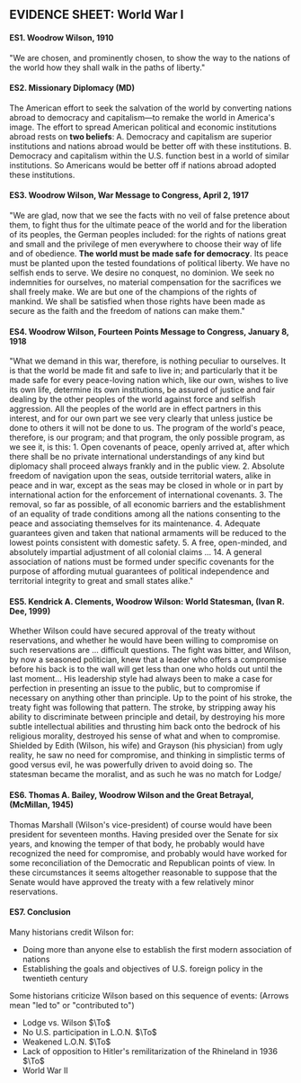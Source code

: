 ## EVIDENCE SHEET: World War I

#### ES1. Woodrow Wilson, 1910
"We are chosen, and prominently chosen, to show the way to the nations of the world how they shall walk in the paths of liberty."

#### ES2. Missionary Diplomacy (MD)
The American effort to seek the salvation of the world by converting nations abroad to democracy and capitalism—to remake the world in America's image.
The effort to spread American political and economic institutions abroad rests on **two beliefs**:
A. Democracy and capitalism are superior institutions and nations abroad would be better off with these institutions.
B. Democracy and capitalism within the U.S. function best in a world of similar institutions. So Americans would be better off if nations abroad adopted these institutions.

#### ES3. Woodrow Wilson, War Message to Congress, April 2, 1917
"We are glad, now that we see the facts with no veil of false pretence about them, to fight thus for the ultimate peace of the world and for the liberation of its peoples, the German peoples included: for the rights of nations great and small and the privilege of men everywhere to choose their way of life and of obedience. **The world must be made safe for democracy**. Its peace must be planted upon the tested foundations of political liberty. We have no selfish ends to serve. We desire no conquest, no dominion. We seek no indemnities for ourselves, no material compensation for the sacrifices we shall freely make. We are but one of the champions of the rights of mankind. We shall be satisfied when those rights have been made as secure as the faith and the freedom of nations can make them."

#### ES4.  Woodrow Wilson, Fourteen Points Message to Congress, January 8, 1918
"What we demand in this war, therefore, is nothing peculiar to ourselves. It is that the world be made fit and safe to live in; and particularly that it be made safe for every peace-loving nation which, like our own, wishes to live its own life, determine its own institutions, be assured of justice and fair dealing by the other peoples of the world against force and selfish aggression.
All the peoples of the world are in effect partners in this interest, and for our own part we see very clearly that unless justice be done to others it will not be done to us. The program of the world's peace, therefore, is our program; and that program, the only possible program, as we see it, is this:
1\. Open covenants of peace, openly arrived at, after which there shall be no private international understandings of any kind but diplomacy shall proceed always frankly and in the public view.
2\. Absolute freedom of navigation upon the seas, outside territorial waters, alike in peace and in war, except as the seas may be closed in whole or in part by international action for the enforcement of international covenants.
3\. The removal, so far as possible, of all economic barriers and the establishment of an equality of trade conditions among all the nations consenting to the peace and associating themselves for its maintenance.
4\. Adequate guarantees given and taken that national armaments will be reduced to the lowest points consistent with domestic safety.
5\. A free, open-minded, and absolutely impartial adjustment of all colonial claims ...
14\. A general association of nations must be formed under specific covenants for the purpose of affording mutual guarantees of political independence and territorial integrity to great and small states alike."

#### ES5. Kendrick A. Clements, Woodrow Wilson: World Statesman, (Ivan R. Dee, 1999)
Whether Wilson could have secured approval of the treaty without reservations, and whether he would have been willing to compromise on such reservations are ... difficult questions. The fight was bitter, and Wilson, by now a seasoned politician, knew that a leader who offers a compromise before his back is to the wall will get less than one who holds out until the last moment... His leadership style had always been to make a case for perfection in presenting an issue to the public, but to compromise if necessary on anything other than principle. Up to the point of his stroke, the treaty fight was following that pattern.
The stroke, by stripping away his ability to discriminate between principle and detail, by destroying his more subtle intellectual abilities and thrusting him back onto the bedrock of his religious morality, destroyed his sense of what and when to compromise. Shielded by Edith (Wilson, his wife) and Grayson (his physician) from ugly reality, he saw no need for compromise, and thinking in simplistic terms of good versus evil, he was powerfully driven to avoid doing so. The statesman became the moralist, and as such he was no match for Lodge/

#### ES6. Thomas A. Bailey, Woodrow Wilson and the Great Betrayal, (McMillan, 1945)
Thomas Marshall (Wilson's vice-president) of course would have been president for seventeen months. Having presided over the Senate for six years, and knowing the temper of that body, he probably would have recognized the need for compromise, and probably would have worked for some reconciliation of the Democratic and Republican points of view. In these circumstances it seems altogether reasonable to suppose that the Senate would have approved the treaty with a few relatively minor reservations.

#### ES7. Conclusion
Many historians credit Wilson for:
+ Doing more than anyone else to establish the first modern association of nations
+ Establishing the goals and objectives of U.S. foreign policy in the twentieth century

Some historians criticize Wilson based on this sequence of events: (Arrows mean "led to" or "contributed to")
+ Lodge vs. Wilson $\To$
+ No U.S. participation in L.O.N. $\To$
+ Weakened L.O.N. $\To$
+ Lack of opposition to Hitler's remilitarization of the Rhineland in 1936 $\To$
+ World War II

